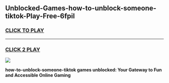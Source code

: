 
## Unblocked-Games-how-to-unblock-someone-tiktok-Play-Free-6fpil
<h3>
<a href="https://premium76.site?title=how-to-unblock-someone-tiktok&ref=20M">CLICK TO PLAY</a></h3>
<hr>

<h3>
<a href="https://premium76.site?title=how-to-unblock-someone-tiktok&ref=20M">CLICK 2 PLAY</a>
  
</h3>

<a href="https://premium76.site?title=how-to-unblock-someone-tiktok&ref=19M"><img src="https://clearcache.store/games.png"></a>


**how-to-unblock-someone-tiktok games unblocked: Your Gateway to Fun and Accessible Online Gaming**
